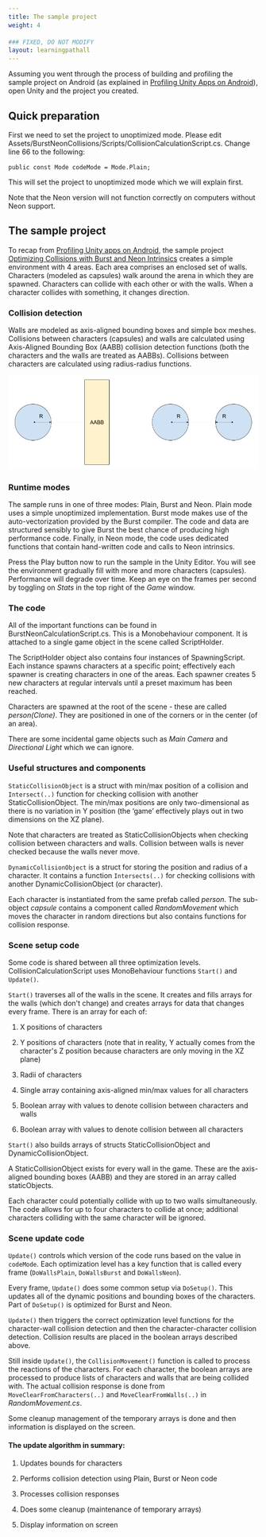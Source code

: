 ```yaml
---
title: The sample project
weight: 4

### FIXED, DO NOT MODIFY
layout: learningpathall
---
```

Assuming you went through the process of building and profiling the sample project on Android (as explained in [Profiling Unity Apps on Android](/learning-paths/smartphones-and-mobile/profiling-unity-apps-on-android)), open Unity and the project you created.

## Quick preparation
First we need to set the project to unoptimized mode. Please edit Assets/BurstNeonCollisions/Scripts/CollisionCalculationScript.cs. Change line 66 to the following:

```
public const Mode codeMode = Mode.Plain;
```

This will set the project to unoptimized mode which we will explain first.

Note that the Neon version will not function correctly on computers without Neon support.

## The sample project
To recap from [Profiling Unity apps on Android](/learning-paths/smartphones-and-mobile/profiling-unity-apps-on-android), the sample project [Optimizing Collisions with Burst and Neon Intrinsics](https://assetstore.unity.com/packages/essentials/tutorial-projects/optimizing-collisions-with-burst-and-neon-intrinsics-196303) creates a simple environment with 4 areas. Each area comprises an enclosed set of walls. Characters (modeled as capsules) walk around the arena in which they are spawned. Characters can collide with each other or with the walls. When a character collides with something, it changes direction.

### Collision detection
Walls are modeled as axis-aligned bounding boxes and simple box meshes. Collisions between characters (capsules) and walls are calculated using Axis-Aligned Bounding Box (AABB) collision detection functions (both the characters and the walls are treated as AABBs). Collisions between characters are calculated using radius-radius functions.

![Collision detection#center](images/collision-detection.png)

### Runtime modes
The sample runs in one of three modes: Plain, Burst and Neon. Plain mode uses a simple unoptimized implementation. Burst mode makes use of the auto-vectorization provided by the Burst compiler. The code and data are structured sensibly to give Burst the best chance of producing high performance code. Finally, in Neon mode, the code uses dedicated functions that contain hand-written code and calls to Neon intrinsics.

Press the Play button now to run the sample in the Unity Editor. You will see the environment gradually fill with more and more characters (capsules). Performance will degrade over time. Keep an eye on the frames per second by toggling on _Stats_ in the top right of the _Game_ window.

### The code
All of the important functions can be found in BurstNeonCalculationScript.cs. This is a Monobehaviour component. It is attached to a single game object in the scene called ScriptHolder.

The ScriptHolder object also contains four instances of SpawningScript. Each instance spawns characters at a specific point; effectively each spawner is creating characters in one of the areas. Each spawner creates 5 new characters at regular intervals until a preset maximum has been reached.

Characters are spawned at the root of the scene - these are called _person(Clone)_. They are positioned in one of the corners or in the center (of an area).

There are some incidental game objects such as _Main Camera_ and _Directional Light_ which we can ignore.

### Useful structures and components
`StaticCollisionObject` is a struct with min/max position of a collision and `Intersect(..)` function for checking collision with another StaticCollisionObject. The min/max positions are only two-dimensional as there is no variation in Y position (the ‘game’ effectively plays out in two dimensions on the XZ plane).

Note that characters are treated as StaticCollisionObjects when checking collision between characters and walls. Collision between walls is never checked because the walls never move.

`DynamicCollisionObject` is a struct for storing the position and radius of a character. It contains a function `Intersects(..)` for checking collisions with another DynamicCollisionObject (or character).

Each character is instantiated from the same prefab called _person_. The sub-object _capsule_ contains a component called _RandomMovement_ which moves the character in random directions but also contains functions for collision response.

### Scene setup code

Some code is shared between all three optimization levels. CollisionCalculationScript uses MonoBehaviour functions `Start()` and `Update()`.

`Start()` traverses all of the walls in the scene. It creates and fills arrays for the walls (which don't change) and creates arrays for data that changes every frame. There is an array for each of:

1. X positions of characters

1. Y positions of characters (note that in reality, Y actually comes from the character's Z position because characters are only moving in the XZ plane)

1. Radii of characters

1. Single array containing axis-aligned min/max values for all characters

1. Boolean array with values to denote collision between characters and walls

1. Boolean array with values to denote collision between all characters

`Start()` also builds arrays of structs StaticCollisionObject and DynamicCollisionObject.

A StaticCollisionObject exists for every wall in the game. These are the axis-aligned bounding boxes (AABB) and they are stored in an array called staticObjects.

Each character could potentially collide with up to two walls simultaneously. The code allows for up to four characters to collide at once; additional characters colliding with the same character will be ignored.

### Scene update code

`Update()` controls which version of the code runs based on the value in `codeMode`. Each optimization level has a key function that is called every frame (`DoWallsPlain`, `DoWallsBurst` and `DoWallsNeon`).

Every frame, `Update()` does some common setup via `DoSetup()`. This updates all of the dynamic positions and bounding boxes of the characters. Part of `DoSetup()` is optimized for Burst and Neon.

`Update()` then triggers the correct optimization level functions for the character-wall collision detection and then the character-character collision detection. Collision results are placed in the boolean arrays described above.

Still inside `Update()`, the `CollisionMovement()` function is called to process the reactions of the characters. For each character, the boolean arrays are processed to produce lists of characters and walls that are being collided with. The actual collision response is done from `MoveClearFromCharacters(..)` and `MoveClearFromWalls(..)` in _RandomMovement.cs_.

Some cleanup management of the temporary arrays is done and then information is displayed on the screen.

#### The update algorithm in summary:

1. Updates bounds for characters

1. Performs collision detection using Plain, Burst or Neon code

1. Processes collision responses

1. Does some cleanup (maintenance of temporary arrays)

1. Display information on screen
